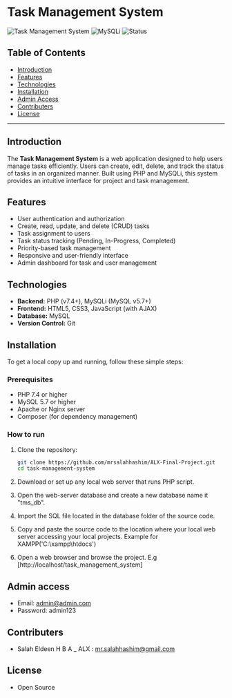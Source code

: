 # Task Management System

![Task Management System](https://img.shields.io/badge/PHP-v7.4%2B-blue) ![MySQLi](https://img.shields.io/badge/MySQL-v5.7%2B-orange) ![Status](https://img.shields.io/badge/Status-Under%20Development-brightgreen)

## Table of Contents

- [Introduction](#introduction)
- [Features](#features)
- [Technologies](#technologies)
- [Installation](#installation)
- [Admin Access](#adminaccess)
- [Contributers](#contributing)
- [License](#license)

---

## Introduction

The **Task Management System** is a web application designed to help users manage tasks efficiently. Users can create, edit, delete, and track the status of tasks in an organized manner. Built using PHP and MySQLi, this system provides an intuitive interface for project and task management.


## Features

- User authentication and authorization
- Create, read, update, and delete (CRUD) tasks
- Task assignment to users
- Task status tracking (Pending, In-Progress, Completed)
- Priority-based task management
- Responsive and user-friendly interface
- Admin dashboard for task and user management

## Technologies

- **Backend:** PHP (v7.4+), MySQLi (MySQL v5.7+)
- **Frontend:** HTML5, CSS3, JavaScript (with AJAX)
- **Database:** MySQL
- **Version Control:** Git

## Installation

To get a local copy up and running, follow these simple steps:

### Prerequisites

- PHP 7.4 or higher
- MySQL 5.7 or higher
- Apache or Nginx server
- Composer (for dependency management)

### How to run

1. Clone the repository:

   ```bash
   git clone https://github.com/mrsalahhashim/ALX-Final-Project.git
   cd task-management-system
   
2. Download or set up any local web server that runs PHP script.
3. Open the web-server database and create a new database name it "tms_db".
4. Import the SQL file located in the database folder of the source code.
5. Copy and paste the source code to the location where your local web server accessing your local projects. Example for XAMPP('C:\xampp\htdocs')
6. Open a web browser and browse the project. E.g [http://localhost/task_management_system]

## Admin access

- Email: admin@admin.com
- Password: admin123

## Contributers

- Salah Eldeen H B A _ ALX : mr.salahhashim@gmail.com

## License

- Open Source
